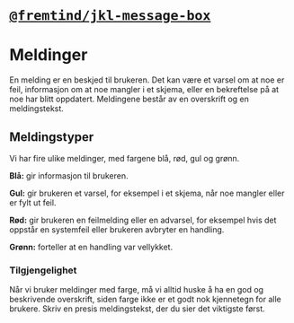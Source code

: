 # [`@fremtind/jkl-message-box`](https://fremtind.github.io/jokul/components/messagebox/)

# Meldinger
En melding er en beskjed til brukeren. Det kan være et varsel om at noe er feil, informasjon om at noe mangler i et skjema, eller en bekreftelse på at noe har blitt oppdatert. Meldingene består av en overskrift og en meldingstekst.

## Meldingstyper
Vi har fire ulike meldinger, med fargene blå, rød, gul og grønn.

**Blå:** gir informasjon til brukeren.

**Gul:** gir brukeren et varsel, for eksempel i et skjema, når noe mangler eller er fylt ut feil.

**Rød:** gir brukeren en feilmelding eller en advarsel, for eksempel hvis det oppstår en systemfeil eller brukeren avbryter en handling.

**Grønn:** forteller at en handling var vellykket.

### Tilgjengelighet
Når vi bruker meldinger med farge, må vi alltid huske å ha en god og beskrivende overskrift, siden farge ikke er et godt nok kjennetegn for alle brukere. Skriv en presis meldingstekst, der du sier det viktigste først.
